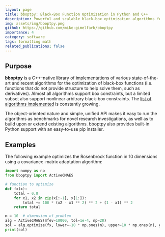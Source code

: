 ```yaml
---
layout: page
title: bboptpy: Black-Box Function Optimization in Python and C++
description: Powerful and scalable black-box optimization algorithms for Python and C++.
img: assets/img/bboptpy.png
github: https://github.com/mike-gimelfarb/bboptpy
importance: 4
category: software
tags: formatting math
related_publications: false
---
```


## Purpose

**bboptpy** is a C++-native library of implementations of various state-of-the-art and
recent algorithms for the optimization of black-box functions (i.e. functions that do not
provide structure to help solve them, such as derivatives). Almost all algorithms support
box constraints, but a limited subset also support nonlinear arbitrary black-box constraints.
The [list of algorithms implemented](https://github.com/mike-gimelfarb/bboptpy?tab=readme-ov-file#algorithms-supported) is constantly growing.

The object-oriented nature and simple, unified API makes it easy to run the algorithms as benchmarks 
for novel research investigations, as well as to build upon or extend existing algorithms. bboptpy
also provides built-in Python support with an easy-to-use pip installer.

## Examples

The following example optimizes the Rosenbrock function in 10 dimensions 
using a covariance-matrix adaptation algorithm:

```python
import numpy as np
from bboptpy import ActiveCMAES

# function to optimize
def fx(x):
    total = 0.0
    for x1, x2 in zip(x[:-1], x[1:]):
        total += 100 * (x2 - x1 ** 2) ** 2 + (1 - x1) ** 2
    return total

n = 10  # dimension of problem
alg = ActiveCMAES(mfev=10000, tol=1e-4, np=20)
sol = alg.optimize(fx, lower=-10 * np.ones(n), upper=10 * np.ones(n), guess=np.random.uniform(-10, 10, size=n))
print(sol)
```
